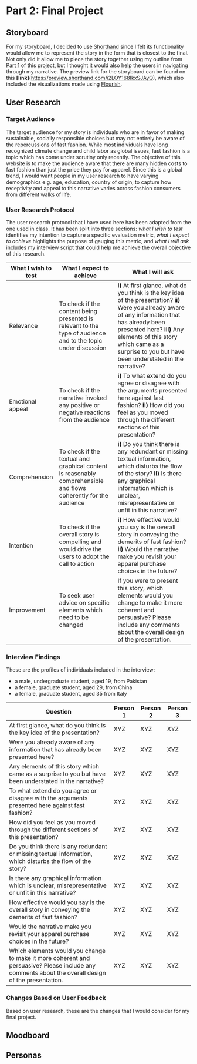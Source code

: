 # Part 2: Final Project

## Storyboard
For my storyboard, I decided to use [Shorthand](https://shorthand.com/) since I felt its functionality would allow me to represent the story in the form that is closest to the final. Not only did it allow me to piece the story together using my outline from [Part 1](/finalproject2.md) of this project, but I thought it would also help the users in navigating through my narrative. The preview link for the storyboard can be found on this **[link]**(https://preview.shorthand.com/i2LOY168IkxSJAyQ), which also included the visualizations made using [Flourish](https://flourish.studio/).

## User Research

### Target Audience 
The target audience for my story is individuals who are in favor of making sustainable, socially responsible choices but may not entirely be aware of the repercussions of fast fashion. While most individuals have long recognized climate change and child labor as global issues, fast fashion is a topic which has come under scrutiny only recently. The objective of this website is to make the audience aware that there are many hidden costs to fast fashion than just the price they pay for apparel. Since this is a global trend, I would want people in my user research to have varying demographics e.g. age, education, country of origin, to capture how receptivity and appeal to this narrative varies across fashion consumers from different walks of life.

### User Research Protocol

The user research protocol that I have used here has been adapted from the one used in class. It has been split into three sections: _what I wish to test_ identifies my intention to capture a specific evaluation metric, _what I expect to achieve_ highlights the purpose of gauging this metric, and _what I will ask_ includes my interview script that could help me achieve the overall objective of this research.

   What I wish to test   |                What I expect to achieve                 |                What I will ask                
  ------------ | ------------- | -------------
Relevance | To check if the content being presented is relevant to the type of audience and to the topic under discussion | **i)** At first glance, what do you think is the key idea of the presentation? **ii)** Were you already aware of any information that has already been presented here? **iii)** Any elements of this story which came as a surprise to you but have been understated in the narrative?
Emotional appeal | To check if the narrative invoked any positive or negative reactions from the audience | **i)** To what extend do you agree or disagree with the arguments presented here against fast fashion? **ii)** How did you feel as you moved through the different sections of this presentation?
Comprehension | To check if the textual and graphical content is reasonably comprehensible and flows coherently for the audience | **i)** Do you think there is any redundant or missing textual information, which disturbs the flow of the story? **ii)** Is there any graphical information which is unclear, misrepresentative or unfit in this narrative? 
Intention | To check if the overall story is compelling and would drive the users to adopt the call to action | **i)** How effective would you say is the overall story in conveying the demerits of fast fashion? **ii)** Would the narrative make you revisit your apparel purchase choices in the future?
Improvement | To seek user advice on specific elements which need to be changed | If you were to present this story, which elements would you change to make it more coherent and persuasive? Please include any comments about the overall design of the presentation.

### Interview Findings

These are the profiles of individuals included in the interview: 
* a male, undergraduate student, aged 19, from Pakistan
* a female, graduate student, aged 29, from China
* a female, graduate student, aged 35 from Italy

Question | Person 1 | Person 2 | Person 3                
------------ | ------------- | ------------- | -------------
At first glance, what do you think is the key idea of the presentation? | XYZ | XYZ | XYZ
Were you already aware of any information that has already been presented here? | XYZ | XYZ | XYZ
Any elements of this story which came as a surprise to you but have been understated in the narrative? | XYZ | XYZ | XYZ
To what extend do you agree or disagree with the arguments presented here against fast fashion? | XYZ | XYZ | XYZ 
How did you feel as you moved through the different sections of this presentation? | XYZ | XYZ | XYZ
Do you think there is any redundant or missing textual information, which disturbs the flow of the story? | XYZ | XYZ | XYZ 
Is there any graphical information which is unclear, misrepresentative or unfit in this narrative? | XYZ | XYZ | XYZ
How effective would you say is the overall story in conveying the demerits of fast fashion? | XYZ | XYZ | XYZ 
Would the narrative make you revisit your apparel purchase choices in the future? | XYZ | XYZ | XYZ
Which elements would you change to make it more coherent and persuasive? Please include any comments about the overall design of the presentation. | XYZ | XYZ | XYZ

### Changes Based on User Feedback
Based on user research, these are the changes that I would consider for my final project.

## Moodboard

## Personas
